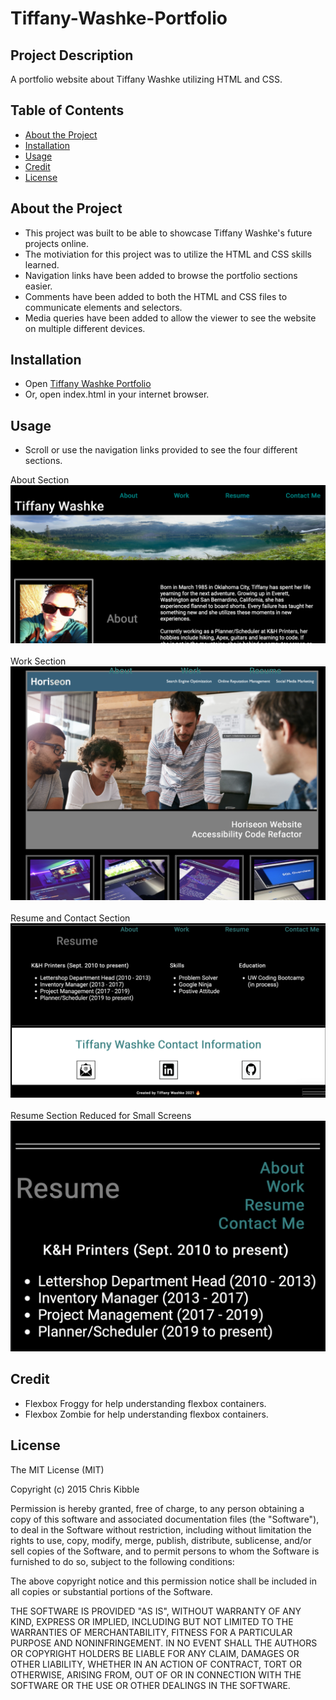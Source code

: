 # Tiffany-Washke-Portfolio

## Project Description

A portfolio website about Tiffany Washke utilizing HTML and CSS. 

## Table of Contents 

- [About the Project](#about-the-project)
- [Installation](#installation)
- [Usage](#usage)
- [Credit](#credit)
- [License](#license)

## About the Project

- This project was built to be able to showcase Tiffany Washke's future projects online.
- The motiviation for this project was to utilize the HTML and CSS skills learned.
- Navigation links have been added to browse the portfolio sections easier.
- Comments have been added to both the HTML and CSS files to communicate elements and selectors.
- Media queries have been added to allow the viewer to see the website on multiple different devices.

## Installation

- Open [Tiffany Washke Portfolio](https://twashke.github.io/Tiffany-Washke-Portfolio/) 
- Or, open index.html in your internet browser.

## Usage

- Scroll or use the navigation links provided to see the four different sections.

About Section \
![About section screenshot](assets/img/about.png) \
\
Work Section \
![Work section screenshot](assets/img/work.png) \
\
Resume and Contact Section \
![Resume and Contact section screenshot](assets/img/resume_contact_footer.png) \
\
Resume Section Reduced for Small Screens \
![Resume Small Screen Capture](assets/img/small_screen.png)

## Credit

- Flexbox Froggy for help understanding flexbox containers.
- Flexbox Zombie for help understanding flexbox containers.

## License

The MIT License (MIT)

Copyright (c) 2015 Chris Kibble

Permission is hereby granted, free of charge, to any person obtaining a copy of this software and associated documentation files (the "Software"), to deal in the Software without restriction, including without limitation the rights to use, copy, modify, merge, publish, distribute, sublicense, and/or sell copies of the Software, and to permit persons to whom the Software is furnished to do so, subject to the following conditions:

The above copyright notice and this permission notice shall be included in all copies or substantial portions of the Software.

THE SOFTWARE IS PROVIDED "AS IS", WITHOUT WARRANTY OF ANY KIND, EXPRESS OR IMPLIED, INCLUDING BUT NOT LIMITED TO THE WARRANTIES OF MERCHANTABILITY, FITNESS FOR A PARTICULAR PURPOSE AND NONINFRINGEMENT. IN NO EVENT SHALL THE AUTHORS OR COPYRIGHT HOLDERS BE LIABLE FOR ANY CLAIM, DAMAGES OR OTHER LIABILITY, WHETHER IN AN ACTION OF CONTRACT, TORT OR OTHERWISE, ARISING FROM, OUT OF OR IN CONNECTION WITH THE SOFTWARE OR THE USE OR OTHER DEALINGS IN THE SOFTWARE.